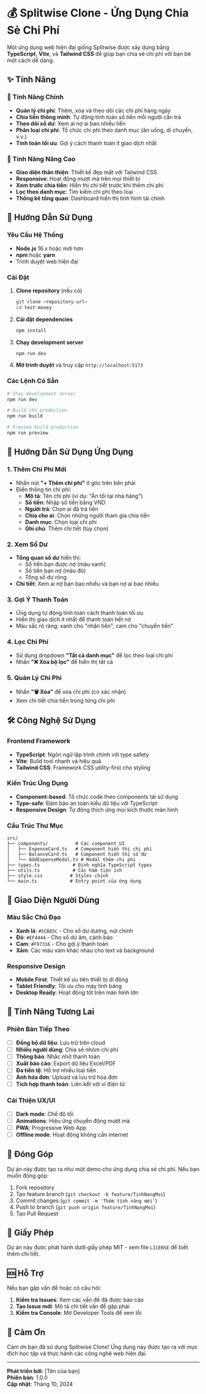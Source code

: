 # 💰 Splitwise Clone - Ứng Dụng Chia Sẻ Chi Phí

Một ứng dụng web hiện đại giống Splitwise được xây dựng bằng **TypeScript**, **Vite**, và **Tailwind CSS** để giúp bạn chia sẻ chi phí với bạn bè một cách dễ dàng.

## ✨ Tính Năng

### 🎯 Tính Năng Chính
- **Quản lý chi phí**: Thêm, xóa và theo dõi các chi phí hàng ngày
- **Chia tiền thông minh**: Tự động tính toán số tiền mỗi người cần trả
- **Theo dõi số dư**: Xem ai nợ ai bao nhiều tiền
- **Phân loại chi phí**: Tổ chức chi phí theo danh mục (ăn uống, di chuyển, v.v.)
- **Tính toán tối ưu**: Gợi ý cách thanh toán ít giao dịch nhất

### 💎 Tính Năng Nâng Cao
- **Giao diện thân thiện**: Thiết kế đẹp mắt với Tailwind CSS
- **Responsive**: Hoạt động mượt mà trên mọi thiết bị
- **Xem trước chia tiền**: Hiển thị chi tiết trước khi thêm chi phí
- **Lọc theo danh mục**: Tìm kiếm chi phí theo loại
- **Thống kê tổng quan**: Dashboard hiển thị tình hình tài chính

## 🚀 Hướng Dẫn Sử Dụng

### Yêu Cầu Hệ Thống
- **Node.js** 16.x hoặc mới hơn
- **npm** hoặc **yarn**
- Trình duyệt web hiện đại

### Cài Đặt

1. **Clone repository** (nếu có)
   ```bash
   git clone <repository-url>
   cd test-money
   ```

2. **Cài đặt dependencies**
   ```bash
   npm install
   ```

3. **Chạy development server**
   ```bash
   npm run dev
   ```

4. **Mở trình duyệt** và truy cập `http://localhost:5173`

### Các Lệnh Có Sẵn

```bash
# Chạy development server
npm run dev

# Build cho production
npm run build

# Preview build production
npm run preview
```

## 📖 Hướng Dẫn Sử Dụng Ứng Dụng

### 1. Thêm Chi Phí Mới
- Nhấn nút **"+ Thêm chi phí"** ở góc trên bên phải
- Điền thông tin chi phí:
  - **Mô tả**: Tên chi phí (ví dụ: "Ăn tối tại nhà hàng")
  - **Số tiền**: Nhập số tiền bằng VND
  - **Người trả**: Chọn ai đã trả tiền
  - **Chia cho ai**: Chọn những người tham gia chia tiền
  - **Danh mục**: Chọn loại chi phí
  - **Ghi chú**: Thêm chi tiết (tùy chọn)

### 2. Xem Số Dư
- **Tổng quan số dư** hiển thị:
  - Số tiền bạn được nợ (màu xanh)
  - Số tiền bạn nợ (màu đỏ)
  - Tổng số dư ròng
- **Chi tiết**: Xem ai nợ bạn bao nhiều và bạn nợ ai bao nhiều

### 3. Gợi Ý Thanh Toán
- Ứng dụng tự động tính toán cách thanh toán tối ưu
- Hiển thị giao dịch ít nhất để thanh toán hết nợ
- Màu sắc rõ ràng: xanh cho "nhận tiền", cam cho "chuyển tiền"

### 4. Lọc Chi Phí
- Sử dụng dropdown **"Tất cả danh mục"** để lọc theo loại chi phí
- Nhấn **"❌ Xóa bộ lọc"** để hiển thị tất cả

### 5. Quản Lý Chi Phí
- Nhấn **"🗑️ Xóa"** để xóa chi phí (có xác nhận)
- Xem chi tiết chia tiền trong từng chi phí

## 🛠️ Công Nghệ Sử Dụng

### Frontend Framework
- **TypeScript**: Ngôn ngữ lập trình chính với type safety
- **Vite**: Build tool nhanh và hiệu quả
- **Tailwind CSS**: Framework CSS utility-first cho styling

### Kiến Trúc Ứng Dụng
- **Component-based**: Tổ chức code theo components tái sử dụng
- **Type-safe**: Đảm bảo an toàn kiểu dữ liệu với TypeScript
- **Responsive Design**: Tự động thích ứng mọi kích thước màn hình

### Cấu Trúc Thư Mục
```
src/
├── components/          # Các component UI
│   ├── ExpenseCard.ts   # Component hiển thị chi phí
│   ├── BalanceCard.ts   # Component hiển thị số dư
│   └── AddExpenseModal.ts # Modal thêm chi phí
├── types.ts            # Định nghĩa TypeScript types
├── utils.ts            # Các hàm tiện ích
├── style.css          # Styles chính
└── main.ts            # Entry point của ứng dụng
```

## 🎨 Giao Diện Người Dùng

### Màu Sắc Chủ Đạo
- **Xanh lá**: `#5CB85C` - Cho số dư dương, nút chính
- **Đỏ**: `#EF4444` - Cho số dư âm, cảnh báo  
- **Cam**: `#F97316` - Cho gợi ý thanh toán
- **Xám**: Các màu xám khác nhau cho text và background

### Responsive Design
- **Mobile First**: Thiết kế ưu tiên thiết bị di động
- **Tablet Friendly**: Tối ưu cho máy tính bảng
- **Desktop Ready**: Hoạt động tốt trên màn hình lớn

## 🔮 Tính Năng Tương Lai

### Phiên Bản Tiếp Theo
- [ ] **Đồng bộ dữ liệu**: Lưu trữ trên cloud
- [ ] **Nhiều người dùng**: Chia sẻ nhóm chi phí
- [ ] **Thông báo**: Nhắc nhở thanh toán
- [ ] **Xuất báo cáo**: Export dữ liệu Excel/PDF
- [ ] **Đa tiền tệ**: Hỗ trợ nhiều loại tiền
- [ ] **Ảnh hóa đơn**: Upload và lưu trữ hóa đơn
- [ ] **Tích hợp thanh toán**: Liên kết với ví điện tử

### Cải Thiện UX/UI
- [ ] **Dark mode**: Chế độ tối
- [ ] **Animations**: Hiệu ứng chuyển động mượt mà
- [ ] **PWA**: Progressive Web App
- [ ] **Offline mode**: Hoạt động không cần internet

## 🤝 Đóng Góp

Dự án này được tạo ra như một demo cho ứng dụng chia sẻ chi phí. Nếu bạn muốn đóng góp:

1. Fork repository
2. Tạo feature branch (`git checkout -b feature/TinhNangMoi`)
3. Commit changes (`git commit -m 'Thêm tính năng mới'`)
4. Push to branch (`git push origin feature/TinhNangMoi`)
5. Tạo Pull Request

## 📄 Giấy Phép

Dự án này được phát hành dưới giấy phép MIT - xem file `LICENSE` để biết thêm chi tiết.

## 🆘 Hỗ Trợ

Nếu bạn gặp vấn đề hoặc có câu hỏi:

1. **Kiểm tra Issues**: Xem các vấn đề đã được báo cáo
2. **Tạo Issue mới**: Mô tả chi tiết vấn đề gặp phải
3. **Kiểm tra Console**: Mở Developer Tools để xem lỗi

## 🙏 Cảm Ơn

Cảm ơn bạn đã sử dụng Splitwise Clone! Ứng dụng này được tạo ra với mục đích học tập và thực hành các công nghệ web hiện đại.

---

**Phát triển bởi**: [Tên của bạn]  
**Phiên bản**: 1.0.0  
**Cập nhật**: Tháng 10, 2024